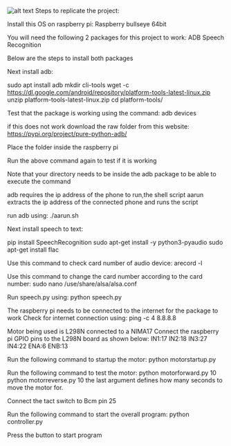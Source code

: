 ![alt text](https://github.com/Nabeelkii/Automated-Food-Printer/tree/master/Readme/product.jpg)
Steps to replicate the project:

Install this OS on raspberry pi:
Raspberry bullseye 64bit

You will need the following 2 packages for this project to work:
ADB
Speech Recognition

Below are the steps to install both packages

Next install adb:

sudo apt install adb 
mkdir cli-tools
wget -c https://dl.google.com/android/repository/platform-tools-latest-linux.zip
unzip platform-tools-latest-linux.zip 
cd platform-tools/

Test that the package is working using the command:
adb devices

if this does not work download the raw folder from this website:
https://pypi.org/project/pure-python-adb/

Place the folder inside the raspberry pi

Run the above command again to test if it is working

Note that your directory needs to be inside the adb package to be able to execute the command

adb requires the ip address of the phone to run,the shell script aarun extracts the ip address of the connected phone and runs the script

run adb using:
./aarun.sh



Next install speech to text:

pip install SpeechRecognition
sudo apt-get install -y python3-pyaudio
sudo apt-get install flac

Use this command to check card number of audio device:
arecord -l

Use this command to change the card number according to the card number:
sudo nano /use/share/alsa/alsa.conf

Run speech.py using:
python speech.py

The raspberry pi needs to be connected to the internet for the package to work
Check for internet connection using:
ping -c 4 8.8.8.8

Motor being used is L298N connected to a NIMA17
Connect the raspberry pi GPIO pins to the L298N board as shown below:
IN1:17
IN2:18
IN3:27
IN4:22
ENA:6
ENB:13

Run the following command to startup the motor:
python motorstartup.py

Run the following command to test the motor:
python motorforward.py 10     
python motorreverse.py 10
the last argument defines how many seconds to move the motor for.

Connect the tact switch to Bcm pin 25

Run the following command to start the overall program:
python controller.py

Press the button to start program
